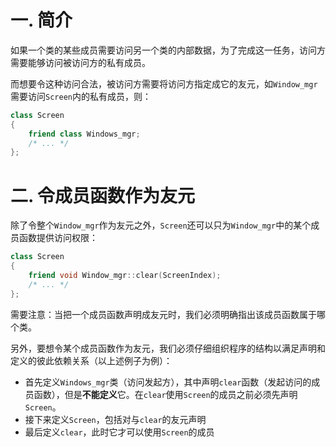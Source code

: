 # 一. 简介

如果一个类的某些成员需要访问另一个类的内部数据，为了完成这一任务，访问方需要能够访问被访问方的私有成员。

而想要令这种访问合法，被访问方需要将访问方指定成它的友元，如`Window_mgr`需要访问`Screen`内的私有成员，则：

```c++
class Screen
{
    friend class Windows_mgr;
   	/* ... */
};
```



# 二. 令成员函数作为友元

除了令整个`Window_mgr`作为友元之外，`Screen`还可以只为`Window_mgr`中的某个成员函数提供访问权限：

```c++
class Screen
{
    friend void Window_mgr::clear(ScreenIndex);
    /* ... */
};
```

需要注意：当把一个成员函数声明成友元时，我们必须明确指出该成员函数属于哪个类。

另外，要想令某个成员函数作为友元，我们必须仔细组织程序的结构以满足声明和定义的彼此依赖关系（以上述例子为例）：

- 首先定义`Windows_mgr`类（访问发起方），其中声明`clear`函数（发起访问的成员函数），但是**不能定义**它。在`clear`使用`Screen`的成员之前必须先声明`Screen`。
- 接下来定义`Screen`，包括对与`clear`的友元声明
- 最后定义`clear`，此时它才可以使用`Screen`的成员